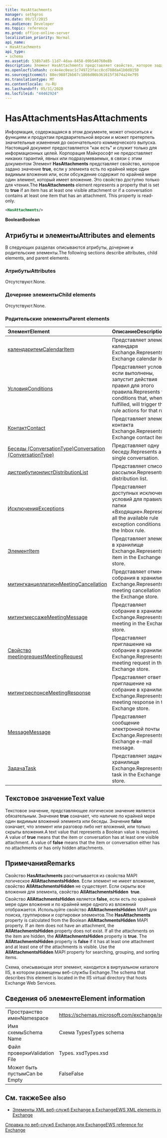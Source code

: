 ```yaml
---
title: HasAttachments
manager: sethgros
ms.date: 09/17/2015
ms.audience: Developer
ms.topic: reference
ms.prod: office-online-server
localization_priority: Normal
api_name:
- HasAttachments
api_type:
- schema
ms.assetid: 538b7a85-11d7-4daa-8458-09b540760e8b
description: Элемент HasAttachments представляет свойство, которое задано значение true , если у элемента есть по крайней мере один видимым вложения или, если обсуждение содержит по крайней мере один элемент, который имеет вложение. Это свойство доступно только для чтения.
ms.openlocfilehash: cc4e4ec0eac1c749723facc8cd780da41b0d8150
ms.sourcegitcommit: 88ec988f2bb67c1866d06b361615f3674a24e795
ms.translationtype: MT
ms.contentlocale: ru-RU
ms.lasthandoff: 05/31/2020
ms.locfileid: "44462924"
---
```

# <a name="hasattachments"></a><span data-ttu-id="cc74b-104">HasAttachments</span><span class="sxs-lookup"><span data-stu-id="cc74b-104">HasAttachments</span></span>

<span data-ttu-id="cc74b-p102">Информация, содержащаяся в этом документе, может относиться к функциям и продуктам предварительной версии и может претерпеть значительные изменения до окончательного коммерческого выпуска. Настоящий документ предоставляется "как есть" и служит только для информационных целей. Корпорация Майкрософт не предоставляет никаких гарантий, явных или подразумеваемых, в связи с этим документом Элемент **HasAttachments** представляет свойство, которое задано значение **true**, если у элемента есть по крайней мере один видимым вложения или, если обсуждение содержит по крайней мере один элемент, который имеет вложение. Это свойство доступно только для чтения.</span><span class="sxs-lookup"><span data-stu-id="cc74b-p102">The **HasAttachments** element represents a property that is set to **true** if an item has at least one visible attachment or if a conversation contains at least one item that has an attachment. This property is read-only.</span></span> 
  
```XML
<HasAttachments/>
```

 <span data-ttu-id="cc74b-107">**Boolean**</span><span class="sxs-lookup"><span data-stu-id="cc74b-107">**Boolean**</span></span>
## <a name="attributes-and-elements"></a><span data-ttu-id="cc74b-108">Атрибуты и элементы</span><span class="sxs-lookup"><span data-stu-id="cc74b-108">Attributes and elements</span></span>

<span data-ttu-id="cc74b-109">В следующих разделах описываются атрибуты, дочерние и родительские элементы.</span><span class="sxs-lookup"><span data-stu-id="cc74b-109">The following sections describe attributes, child elements, and parent elements.</span></span>
  
### <a name="attributes"></a><span data-ttu-id="cc74b-110">Атрибуты</span><span class="sxs-lookup"><span data-stu-id="cc74b-110">Attributes</span></span>

<span data-ttu-id="cc74b-111">Отсутствуют.</span><span class="sxs-lookup"><span data-stu-id="cc74b-111">None.</span></span>
  
### <a name="child-elements"></a><span data-ttu-id="cc74b-112">Дочерние элементы</span><span class="sxs-lookup"><span data-stu-id="cc74b-112">Child elements</span></span>

<span data-ttu-id="cc74b-113">Отсутствуют.</span><span class="sxs-lookup"><span data-stu-id="cc74b-113">None.</span></span>
  
### <a name="parent-elements"></a><span data-ttu-id="cc74b-114">Родительские элементы</span><span class="sxs-lookup"><span data-stu-id="cc74b-114">Parent elements</span></span>

|<span data-ttu-id="cc74b-115">**Элемент**</span><span class="sxs-lookup"><span data-stu-id="cc74b-115">**Element**</span></span>|<span data-ttu-id="cc74b-116">**Описание**</span><span class="sxs-lookup"><span data-stu-id="cc74b-116">**Description**</span></span>|
|:-----|:-----|
|[<span data-ttu-id="cc74b-117">календаритем</span><span class="sxs-lookup"><span data-stu-id="cc74b-117">CalendarItem</span></span>](calendaritem.md) <br/> |<span data-ttu-id="cc74b-118">Представляет элемент календаря Exchange.</span><span class="sxs-lookup"><span data-stu-id="cc74b-118">Represents an Exchange calendar item.</span></span>  <br/> |
|[<span data-ttu-id="cc74b-119">Условия</span><span class="sxs-lookup"><span data-stu-id="cc74b-119">Conditions</span></span>](conditions.md) <br/> |<span data-ttu-id="cc74b-120">Представляет условия, если выполнены, запустит действия правил для этого правила.</span><span class="sxs-lookup"><span data-stu-id="cc74b-120">Represents the conditions that, when fulfilled, will trigger the rule actions for that rule.</span></span>  <br/> |
|[<span data-ttu-id="cc74b-121">Контакт</span><span class="sxs-lookup"><span data-stu-id="cc74b-121">Contact</span></span>](contact.md) <br/> |<span data-ttu-id="cc74b-122">Представляет элемент контакта Exchange.</span><span class="sxs-lookup"><span data-stu-id="cc74b-122">Represents an Exchange contact item.</span></span>  <br/> |
|[<span data-ttu-id="cc74b-123">Беседы (ConversationType)</span><span class="sxs-lookup"><span data-stu-id="cc74b-123">Conversation (ConversationType)</span></span>](conversation-conversationtype.md) <br/> |<span data-ttu-id="cc74b-124">Представляет одну беседу.</span><span class="sxs-lookup"><span data-stu-id="cc74b-124">Represents a single conversation.</span></span>  <br/> |
|[<span data-ttu-id="cc74b-125">дистрибутионлист</span><span class="sxs-lookup"><span data-stu-id="cc74b-125">DistributionList</span></span>](distributionlist.md) <br/> |<span data-ttu-id="cc74b-126">Представляет список рассылки.</span><span class="sxs-lookup"><span data-stu-id="cc74b-126">Represents a distribution list.</span></span>  <br/> |
|[<span data-ttu-id="cc74b-127">Исключения</span><span class="sxs-lookup"><span data-stu-id="cc74b-127">Exceptions</span></span>](exceptions.md) <br/> |<span data-ttu-id="cc74b-128">Представляет доступных исключение условий для правила папки «Входящие».</span><span class="sxs-lookup"><span data-stu-id="cc74b-128">Represents all the available rule exception conditions for the Inbox rule.</span></span>  <br/> |
|[<span data-ttu-id="cc74b-129">Элемент</span><span class="sxs-lookup"><span data-stu-id="cc74b-129">Item</span></span>](item.md) <br/> |<span data-ttu-id="cc74b-130">Представляет элемент в хранилище Exchange.</span><span class="sxs-lookup"><span data-stu-id="cc74b-130">Represents an item in the Exchange store.</span></span>  <br/> |
|[<span data-ttu-id="cc74b-131">митингканцеллатион</span><span class="sxs-lookup"><span data-stu-id="cc74b-131">MeetingCancellation</span></span>](meetingcancellation.md) <br/> |<span data-ttu-id="cc74b-132">Представляет отмену собрания в хранилище Exchange.</span><span class="sxs-lookup"><span data-stu-id="cc74b-132">Represents a meeting cancellation in the Exchange store.</span></span>  <br/> |
|[<span data-ttu-id="cc74b-133">митингмессаже</span><span class="sxs-lookup"><span data-stu-id="cc74b-133">MeetingMessage</span></span>](meetingmessage.md) <br/> |<span data-ttu-id="cc74b-134">Представляет собрание в хранилище Exchange.</span><span class="sxs-lookup"><span data-stu-id="cc74b-134">Represents a meeting in the Exchange store.</span></span>  <br/> |
|[<span data-ttu-id="cc74b-135">Свойство meetingrequest</span><span class="sxs-lookup"><span data-stu-id="cc74b-135">MeetingRequest</span></span>](meetingrequest.md) <br/> |<span data-ttu-id="cc74b-136">Представляет приглашение на собрание в хранилище Exchange.</span><span class="sxs-lookup"><span data-stu-id="cc74b-136">Represents a meeting request in the Exchange store.</span></span>  <br/> |
|[<span data-ttu-id="cc74b-137">митингреспонсе</span><span class="sxs-lookup"><span data-stu-id="cc74b-137">MeetingResponse</span></span>](meetingresponse.md) <br/> |<span data-ttu-id="cc74b-138">Представляет ответ на приглашение на собрание в хранилище Exchange.</span><span class="sxs-lookup"><span data-stu-id="cc74b-138">Represents a meeting response in the Exchange store.</span></span>  <br/> |
|[<span data-ttu-id="cc74b-139">Message</span><span class="sxs-lookup"><span data-stu-id="cc74b-139">Message</span></span>](message-ex15websvcsotherref.md) <br/> |<span data-ttu-id="cc74b-140">Представляет сообщение электронной почты Exchange.</span><span class="sxs-lookup"><span data-stu-id="cc74b-140">Represents an Exchange e-mail message.</span></span>  <br/> |
|[<span data-ttu-id="cc74b-141">Задача</span><span class="sxs-lookup"><span data-stu-id="cc74b-141">Task</span></span>](task.md) <br/> |<span data-ttu-id="cc74b-142">Представляет задачу в хранилище Exchange.</span><span class="sxs-lookup"><span data-stu-id="cc74b-142">Represents a task in the Exchange store.</span></span>  <br/> |
   
## <a name="text-value"></a><span data-ttu-id="cc74b-143">Текстовое значение</span><span class="sxs-lookup"><span data-stu-id="cc74b-143">Text value</span></span>

<span data-ttu-id="cc74b-p103">Текстовое значение, представляющее логическое значение является обязательным. Значение **true** означает, что наличие по крайней мере один видимым вложений элемента или беседы. Значение **false** означает, что элемент или разговор либо нет вложений, или только скрыты вложения.</span><span class="sxs-lookup"><span data-stu-id="cc74b-p103">A text value that represents a Boolean value is required. A value of **true** means that the item or conversation has at least one visible attachment. A value of **false** means that the item or conversation either has no attachments or has only hidden attachments.</span></span> 
  
## <a name="remarks"></a><span data-ttu-id="cc74b-147">Примечания</span><span class="sxs-lookup"><span data-stu-id="cc74b-147">Remarks</span></span>

<span data-ttu-id="cc74b-p104">Свойство **HasAttachments** рассчитывается из свойства MAPI логическое **AllAttachmentsHidden**. Если элемент не имеет вложение, свойство **AllAttachmentsHidden** не существует. Если скрыты все вложения для элемента, свойство **AllAttachmentsHidden**  **true**. Свойство **AllAttachmentsHidden** является **false**, если есть по крайней мере один вложения и по крайней мере одного из вложений отображается. Используйте свойство **AllAttachmentsHidden** MAPI для поиска, группировки и сортировки элементов.</span><span class="sxs-lookup"><span data-stu-id="cc74b-p104">The **HasAttachments** property is calculated from the Boolean **AllAttachmentsHidden** MAPI property. If an item does not have an attachment, the **AllAttachmentsHidden** property does not exist. If all the attachments on the item are hidden, the **AllAttachmentsHidden** property is **true**. The **AllAttachmentsHidden** property is **false** if it has at least one attachment and at least one of the attachments is visible. Use the **AllAttachmentsHidden** MAPI property for searching, grouping, and sorting items.</span></span> 
  
<span data-ttu-id="cc74b-153">Схема, описывающая этот элемент, находится в виртуальном каталоге IIS, в котором размещены веб-службы Exchange.</span><span class="sxs-lookup"><span data-stu-id="cc74b-153">The schema that describes this element is located in the IIS virtual directory that hosts Exchange Web Services.</span></span>
  
## <a name="element-information"></a><span data-ttu-id="cc74b-154">Сведения об элементе</span><span class="sxs-lookup"><span data-stu-id="cc74b-154">Element information</span></span>

|||
|:-----|:-----|
|<span data-ttu-id="cc74b-155">Пространство имен</span><span class="sxs-lookup"><span data-stu-id="cc74b-155">Namespace</span></span>  <br/> |https://schemas.microsoft.com/exchange/services/2006/types  <br/> |
|<span data-ttu-id="cc74b-156">Имя схемы</span><span class="sxs-lookup"><span data-stu-id="cc74b-156">Schema Name</span></span>  <br/> |<span data-ttu-id="cc74b-157">Схема Types</span><span class="sxs-lookup"><span data-stu-id="cc74b-157">Types schema</span></span>  <br/> |
|<span data-ttu-id="cc74b-158">Файл проверки</span><span class="sxs-lookup"><span data-stu-id="cc74b-158">Validation File</span></span>  <br/> |<span data-ttu-id="cc74b-159">Types. xsd</span><span class="sxs-lookup"><span data-stu-id="cc74b-159">Types.xsd</span></span>  <br/> |
|<span data-ttu-id="cc74b-160">Может быть пустым</span><span class="sxs-lookup"><span data-stu-id="cc74b-160">Can be Empty</span></span>  <br/> |<span data-ttu-id="cc74b-161">False</span><span class="sxs-lookup"><span data-stu-id="cc74b-161">False</span></span>  <br/> |
   
## <a name="see-also"></a><span data-ttu-id="cc74b-162">См. также</span><span class="sxs-lookup"><span data-stu-id="cc74b-162">See also</span></span>



- [<span data-ttu-id="cc74b-163">Элементы XML веб-служб Exchange в Exchange</span><span class="sxs-lookup"><span data-stu-id="cc74b-163">EWS XML elements in Exchange</span></span>](ews-xml-elements-in-exchange.md)
  
[<span data-ttu-id="cc74b-164">Справка по веб-служб Exchange для Exchange</span><span class="sxs-lookup"><span data-stu-id="cc74b-164">EWS reference for Exchange</span></span>](ews-reference-for-exchange.md)

